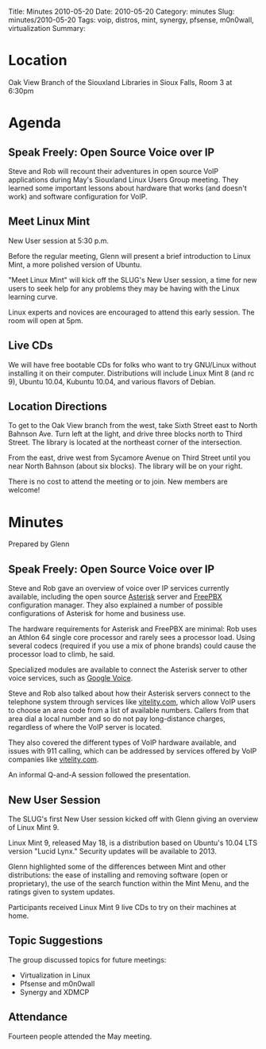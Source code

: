 Title: Minutes 2010-05-20
Date: 2010-05-20
Category: minutes
Slug: minutes/2010-05-20
Tags: voip, distros, mint, synergy, pfsense, m0n0wall, virtualization 
Summary:

Location
========

Oak View Branch of the Siouxland Libraries in Sioux Falls, Room 3 at
6:30pm

Agenda
======

Speak Freely: Open Source Voice over IP
---------------------------------------

Steve and Rob will recount their adventures in open source VoIP
applications during May's Siouxland Linux Users Group meeting. They
learned some important lessons about hardware that works (and doesn't
work) and software configuration for VoIP.

Meet Linux Mint
---------------

New User session at 5:30 p.m.

Before the regular meeting, Glenn will present a brief introduction to
Linux Mint, a more polished version of Ubuntu.

"Meet Linux Mint" will kick off the SLUG's New User session, a time for
new users to seek help for any problems they may be having with the
Linux learning curve.

Linux experts and novices are encouraged to attend this early session.
The room will open at 5pm.

Live CDs
--------

We will have free bootable CDs for folks who want to try GNU/Linux
without installing it on their computer. Distributions will include
Linux Mint 8 (and rc 9), Ubuntu 10.04, Kubuntu 10.04, and various
flavors of Debian.

Location Directions
-------------------

To get to the Oak View branch from the west, take Sixth Street east to
North Bahnson Ave. Turn left at the light, and drive three blocks north
to Third Street. The library is located at the northeast corner of the
intersection.

From the east, drive west from Sycamore Avenue on Third Street until you
near North Bahnson (about six blocks). The library will be on your
right.

There is no cost to attend the meeting or to join. New members are
welcome!

Minutes
=======

Prepared by Glenn

Speak Freely: Open Source Voice over IP
---------------------------------------

Steve and Rob gave an overview of voice over IP services currently
available, including the open source
[Asterisk](http://www.asterisk.org/) server and
[FreePBX](http://www.freepbx.org/) configuration manager. They also
explained a number of possible configurations of Asterisk for home and
business use.

The hardware requirements for Asterisk and FreePBX are minimal: Rob uses
an Athlon 64 single core processor and rarely sees a processor load.
Using several codecs (required if you use a mix of phone brands) could
cause the processor load to climb, he said.

Specialized modules are available to connect the Asterisk server to
other voice services, such as [Google
Voice](https://www.google.com/voice).

Steve and Rob also talked about how their Asterisk servers connect to
the telephone system through services like
[vitelity.com](http://vitelity.com/), which allow VoIP users to choose
an area code from a list of available numbers. Callers from that area
dial a local number and so do not pay long-distance charges, regardless
of where the VoIP server is located.

They also covered the different types of VoIP hardware available, and
issues with 911 calling, which can be addressed by services offered by
VoIP companies like [vitelity.com](http://vitelity.com/).

An informal Q-and-A session followed the presentation.

New User Session
----------------

The SLUG's first New User session kicked off with Glenn giving an
overview of Linux Mint 9.

Linux Mint 9, released May 18, is a distribution based on Ubuntu's 10.04
LTS version "Lucid Lynx." Security updates will be available to 2013.

Glenn highlighted some of the differences between Mint and other
distributions: the ease of installing and removing software (open or
proprietary), the use of the search function within the Mint Menu, and
the ratings given to system updates.

Participants received Linux Mint 9 live CDs to try on their machines at
home.

Topic Suggestions
-----------------

The group discussed topics for future meetings:

-   Virtualization in Linux
-   Pfsense and m0n0wall
-   Synergy and XDMCP

Attendance
----------

Fourteen people attended the May meeting.
